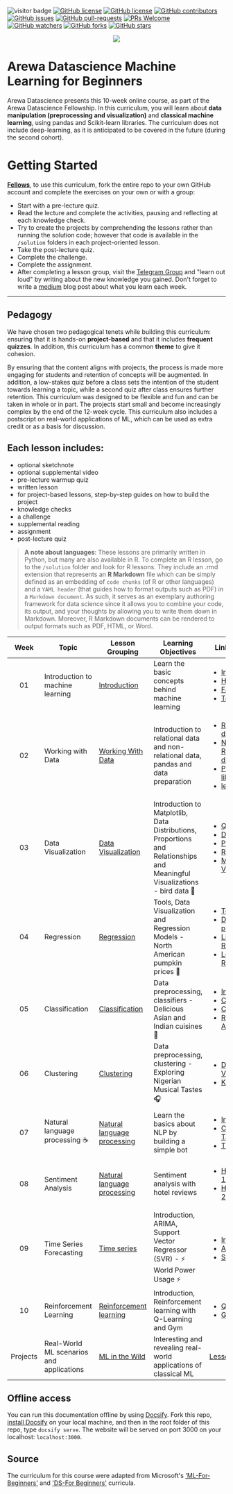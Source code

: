 ![visitor badge](https://visitor-badge.glitch.me/badge?page_id=arewadataScience/ML-4-Beginners-Arewa-Datascience&left_color=red&right_color=green) 
[![GitHub license](https://img.shields.io/github/license/microsoft/ML-For-Beginners.svg)](https://github.com/microsoft/ML-For-Beginners/blob/master/LICENSE)
[![GitHub license](https://img.shields.io/github/license/microsoft/ML-For-Beginners.svg)](https://github.com/microsoft/Data-Science-For-Beginners/blob/master/LICENSE)
[![GitHub contributors](https://img.shields.io/github/contributors/arewadataScience/ML-4-Beginners-Arewa-Datascience.svg)](https://GitHub.com/arewadataScience/ML-4-Beginners-Arewa-Datascience/graphs/contributors/)
[![GitHub issues](https://img.shields.io/github/issues/arewadataScience/ML-4-Beginners-Arewa-Datascience.svg)](https://GitHub.com/arewadataScience/ML-4-Beginners-Arewa-Datascience/issues/)
[![GitHub pull-requests](https://img.shields.io/github/issues-pr/arewadataScience/ML-4-Beginners-Arewa-Datascience.svg)](https://GitHub.com/arewadataScience/ML-4-Beginners-Arewa-Datascience/pulls/)
[![PRs Welcome](https://img.shields.io/badge/PRs-welcome-brightgreen.svg?style=flat-square)](http://makeapullrequest.com)
[![GitHub watchers](https://img.shields.io/github/watchers/arewadataScience/ML-4-Beginners-Arewa-Datascience.svg?style=social&label=Watch)](https://GitHub.com/arewadataScience/ML-4-Beginners-Arewa-Datascience/watchers/)
[![GitHub forks](https://img.shields.io/github/forks/arewadataScience/ML-4-Beginners-Arewa-Datascience.svg?style=social&label=Fork)](https://GitHub.com/arewadataScience/ML-4-Beginners-Arewa-Datascience/network/)
[![GitHub stars](https://img.shields.io/github/stars/arewadataScience/ML-4-Beginners-Arewa-Datascience.svg?style=social&label=Star)](https://GitHub.com/arewadataScience/ML-4-Beginners-Arewa-Datascience/stargazers/)
<p align="center">
<img src="images/arewadsimage.png">
</p>

# Arewa Datascience Machine Learning for Beginners

Arewa Datascience presents this 10-week online course, as part of the Arewa Datascience Fellowship. In this curriculum, you will learn about **data manipulation (preprocessing and visualization)** and **classical machine learning**, using pandas and Scikit-learn libraries. The curriculum does not include deep-learning, as it is anticipated to be covered in the future (during the second cohort).

# Getting Started

**[Fellows](https://arewadatascience.org/fellows.html)**, to use this curriculum, fork the entire repo to your own GitHub account and complete the exercises on your own or with a group:

- Start with a pre-lecture quiz.
- Read the lecture and complete the activities, pausing and reflecting at each knowledge check.
- Try to create the projects by comprehending the lessons rather than running the solution code; however that code is available in the `/solution` folders in each project-oriented lesson.
- Take the post-lecture quiz.
- Complete the challenge.
- Complete the assignment.
- After completing a lesson group, visit the [Telegram Group](https://t.me/c/1892169859/1) and "learn out loud" by writing about the new knowledge you gained. Don't forget to write a [medium](https://medium.com) blog post about what you learn each week.

---

## Pedagogy

We have chosen two pedagogical tenets while building this curriculum: ensuring that it is hands-on **project-based** and that it includes **frequent quizzes**. In addition, this curriculum has a common **theme** to give it cohesion.

By ensuring that the content aligns with projects, the process is made more engaging for students and retention of concepts will be augmented. In addition, a low-stakes quiz before a class sets the intention of the student towards learning a topic, while a second quiz after class ensures further retention. This curriculum was designed to be flexible and fun and can be taken in whole or in part. The projects start small and become increasingly complex by the end of the 12-week cycle. This curriculum also includes a postscript on real-world applications of ML, which can be used as extra credit or as a basis for discussion.

## Each lesson includes:

- optional sketchnote
- optional supplemental video
- pre-lecture warmup quiz
- written lesson
- for project-based lessons, step-by-step guides on how to build the project
- knowledge checks
- a challenge
- supplemental reading
- assignment
- post-lecture quiz

> **A note about languages**: These lessons are primarily written in Python, but many are also available in R. To complete an R lesson, go to the `/solution` folder and look for R lessons. They include an .rmd extension that represents an **R Markdown** file which can be simply defined as an embedding of `code chunks` (of R or other languages) and a `YAML header` (that guides how to format outputs such as PDF) in a `Markdown document`. As such, it serves as an exemplary authoring framework for data science since it allows you to combine your code, its output, and your thoughts by allowing you to write them down in Markdown. Moreover, R Markdown documents can be rendered to output formats such as PDF, HTML, or Word.

| Week | Topic | Lesson Grouping | Learning Objectives | Linked Lesson | Mentors |
| :-------: | ------------- | --------------- | -------------------- | --------------------- | ------------------ |
|      01       |                Introduction to machine learning                |      [Introduction](1-Introduction/README.md)       | Learn the basic concepts behind machine learning | <ul> <li>[Introduction](1-Introduction/1-intro-to-ML/README.md)</li> <li>[History](1-Introduction/2-history-of-ML/README.md)</li> <li>[Fairness](1-Introduction/3-fairness/README.md)</li> <li>[Techniques](1-Introduction/4-techniques-of-ML/README.md)</li> </ul> | Ibrahim |
| 02 | Working with Data | [Working With Data](2-Working-With-Data/README.md) | Introduction to relational data and non-relational data, pandas and data preparation | <ul><li>[Relational data](2-Working-With-Data/05-relational-databases/README.md)</li><li>[Non-Relational data](2-Working-With-Data/06-non-relational/README.md)</li><li>[Python libraries](2-Working-With-Data/07-python/README.md) </li><li>[lesson](2-Working-With-Data/08-data-preparation/README.md)</li></ul> | Idris |
| 03 | Data Visualization | [Data Visualization](3-Data-Visualization/README.md) | Introduction to Matplotlib, Data Distributions, Proportions and Relationships and Meaningful Visualizations - bird data 🦆 | <ul><li>[Quantities](3-Data-Visualization/09-visualization-quantities/README.md)</li> <li>[Distributions](3-Data-Visualization/10-visualization-distributions/README.md)</li><li>[Proportions](3-Data-Visualization/11-visualization-proportions/README.md)</li><li>[Relationships](3-Data-Visualization/12-visualization-relationships/README.md)</li><li>[Meaningful Visualizations](3-Data-Visualization/13-meaningful-visualizations/README.md)</li></ul> |  Shamsuddeen  |
| 04 | Regression | [Regression](2-Regression/README.md) | Tools, Data Visualization and Regression Models - North American pumpkin prices 🎃 | <ul><li>[Tools](2-Regression/1-Tools/README.md)</li><li>[Data preprocessing](2-Regression/2-Data/README.md)</li><li>[Linear Regression](2-Regression/3-Linear/README.md)</li><li>[Logistic Regression](2-Regression/4-Logistic/README.md) </li></ul> |  |
| 05 | Classification | [Classification](4-Classification/README.md)     | Data preprocessing, classifiers - Delicious Asian and Indian cuisines 🍜 | <ul><li> [Introduction](4-Classification/1-Introduction/README.md) </li> <li> [Classifiers 1](4-Classification/2-Classifiers-1/README.md)</li> <li> [Classifiers 2](4-Classification/3-Classifiers-2/README.md)</li> <li> [Recommender App](4-Classification/4-Applied/README.md) </ul> </ul> |  |
| 06 | Clustering | [Clustering](5-Clustering/README.md) | Data preprocessing, clustering - Exploring Nigerian Musical Tastes 🎧 | <ul><li> [Data Visualization](5-Clustering/1-Visualize/README.md)</li> <li> [K-Means](5-Clustering/2-K-Means/README.md)</li> </ul> |  |
| 07 | Natural language processing ☕️ |   [Natural language processing](6-NLP/README.md)    | Learn the basics about NLP by building a simple bot | <ul> <li> [Introduction](6-NLP/1-Introduction-to-NLP/README.md) </li> <li> [Common Tasks](6-NLP/2-Tasks/README.md) </li> <li> [Translation](6-NLP/3-Translation-Sentiment/README.md) </li> </ul> | <ul> <li> Shamsuddeen </li> <li> Idris </li> </ul> |
| 08 | Sentiment Analysis | [Natural language processing](6-NLP/README.md) | Sentiment analysis with hotel reviews | <ul> <li> [Hotel Reviews 1](6-NLP/4-Hotel-Reviews-1/README.md) </li> <li> [Hotel Reviews 2](6-NLP/5-Hotel-Reviews-2/README.md) </li> </ul> | <ul> <li> Shamsuddeen </li> <li> Ibrahim </li> |
| 09 | Time Series Forecasting | [Time series](7-TimeSeries/README.md) | Introduction, ARIMA, Support Vector Regressor (SVR) - ⚡️ World Power Usage ⚡️ | <ul><li> [Introduction](7-TimeSeries/1-Introduction/README.md) </li> <li> [ARIMA](7-TimeSeries/2-ARIMA/README.md) </li> <li> [SVR](7-TimeSeries/3-SVR/README.md) </li> </ul> |  |
| 10 | Reinforcement Learning | [Reinforcement learning](8-Reinforcement/README.md) | Introduction, Reinforcement learning with Q-Learning and Gym | <ul><li>[Q-Learning](8-Reinforcement/1-QLearning/README.md)</li> <li>[Gym](8-Reinforcement/2-Gym/README.md)</li></ul> |  |
| Projects | Real-World ML scenarios and applications | [ML in the Wild](9-Real-World/README.md) | Interesting and revealing real-world applications of classical ML | [Lesson](9-Real-World/1-Applications/README.md) | <ul> <li> Team  </li> </ul> |

## Offline access

You can run this documentation offline by using [Docsify](https://docsify.js.org/#/). Fork this repo, [install Docsify](https://docsify.js.org/#/quickstart) on your local machine, and then in the root folder of this repo, type `docsify serve`. The website will be served on port 3000 on your localhost: `localhost:3000`.

## Source

The curriculum for this course were adapted from Microsoft's ['ML-For-Beginners'](https://github.com/microsoft/ML-For-Beginners) and ['DS-For Beginners'](https://github.com/microsoft/Data-Science-For-Beginners) curricula. 
